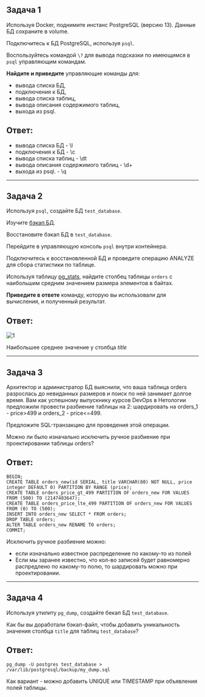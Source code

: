 ## Задача 1

Используя Docker, поднимите инстанс PostgreSQL (версию 13). Данные БД сохраните в volume.

Подключитесь к БД PostgreSQL, используя `psql`.

Воспользуйтесь командой `\?` для вывода подсказки по имеющимся в `psql` управляющим командам.

**Найдите и приведите** управляющие команды для:

- вывода списка БД,
- подключения к БД,
- вывода списка таблиц,
- вывода описания содержимого таблиц,
- выхода из psql.

## Ответ:  

- вывода списка БД - \l  
- подключения к БД - \c  
- вывода списка таблиц - \dt  
- вывода описания содержимого таблиц - \d+  
- выхода из psql. - \q

---  

## Задача 2

Используя `psql`, создайте БД `test_database`.

Изучите [бэкап БД](https://github.com/netology-code/virt-homeworks/tree/virt-11/06-db-04-postgresql/test_data).

Восстановите бэкап БД в `test_database`.

Перейдите в управляющую консоль `psql` внутри контейнера.

Подключитесь к восстановленной БД и проведите операцию ANALYZE для сбора статистики по таблице.

Используя таблицу [pg_stats](https://postgrespro.ru/docs/postgresql/12/view-pg-stats), найдите столбец таблицы `orders` 
с наибольшим средним значением размера элементов в байтах.

**Приведите в ответе** команду, которую вы использовали для вычисления, и полученный результат.  

## Ответ:  

![1](https://github.com/pendolf1984/netology/assets/70535199/077941d3-9fc3-4c04-a1f1-d46be83c37d5)  

Наибольшее среднее значение у столбца *title*  

---  

## Задача 3

Архитектор и администратор БД выяснили, что ваша таблица orders разрослась до невиданных размеров и
поиск по ней занимает долгое время. Вам как успешному выпускнику курсов DevOps в Нетологии предложили
провести разбиение таблицы на 2: шардировать на orders_1 - price>499 и orders_2 - price<=499.

Предложите SQL-транзакцию для проведения этой операции.

Можно ли было изначально исключить ручное разбиение при проектировании таблицы orders?  

## Ответ:  

```
BEGIN;
CREATE TABLE orders_new(id SERIAL, title VARCHAR(80) NOT NULL, price integer DEFAULT 0) PARTITION BY RANGE (price);
CREATE TABLE orders_price_gt_499 PARTITION OF orders_new FOR VALUES FROM (500) TO (2147483647);
CREATE TABLE orders_price_lte_499 PARTITION OF orders_new FOR VALUES FROM (0) TO (500);
INSERT INTO orders_new SELECT * FROM orders;
DROP TABLE orders;
ALTER TABLE orders_new RENAME TO orders;
COMMIT;
```

Исключить ручное разбиение можно: 
- если изначально известное распределение по какому-то из полей
- Если мы заранее известно, что кол-во записей будет равномерно распредлено по какому-то полю, то шардировать можно при проектировании.

---  

## Задача 4

Используя утилиту `pg_dump`, создайте бекап БД `test_database`.

Как бы вы доработали бэкап-файл, чтобы добавить уникальность значения столбца `title` для таблиц `test_database`?  

## Ответ:  

```pg_dump -U postgres test_database > /var/lib/postgresql/backup/my_dump.sql```  

Как вариант - можно добавить UNIQUE или TIMESTAMP при объявления полей таблицы.

